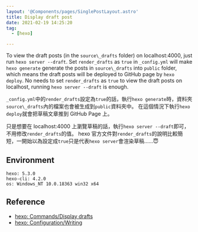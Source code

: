 ```yaml
---
layout: '@Components/pages/SinglePostLayout.astro'
title: Display draft post
date: 2021-02-19 14:25:20
tag:
  - [hexo]

---
```


To view the draft posts (in the `source\_drafts` folder) on localhost:4000, just run `hexo server --draft`.
Set `render_drafts` as `true` in `_config.yml` will make `hexo generate` generate the posts in `source\_drafts` into `public` folder, which means the draft posts will be deployed to GitHub page by `hexo deploy`.
No needs to set `render_drafts` as `true` to view the draft posts on localhost, running `hexo server --draft` is enough.

`_config.yml`中的`render_drafts`設定為`true`的話，執行`hexo generate`時，資料夾`source\_drafts`內的檔案也會被生成到`public`資料夾中。
在這個情況下執行`hexo deploy`就會把草稿文章推到 GitHub Page 上。

只是想要在 localhost:4000 上瀏覽草稿的話，執行`hexo server --draft`即可，不用修改`render_drafts`的值。
hexo 官方文件對`render_drafts`的說明比較簡短，一開始以為設定成`true`只是代表`hexo server`會渲染草稿……😇

## Environment

```
hexo: 5.3.0
hexo-cli: 4.2.0
os: Windows_NT 10.0.18363 win32 x64
```

## Reference

- [hexo: Commands/Display drafts](https://hexo.io/docs/commands#Display-drafts)
- [hexo: Configuration/Writing](https://hexo.io/docs/configuration#Writing)
